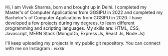 Hi, I am Vivek Sharma, born and brought up in Delhi.
I completed my Master's of Computer Applications from GGSIPU in 2022 and completed my Bachelor's of Computer Applications from GGSIPU in 2020.
I have developed a few projects during my degrees, to learn different programming and scripting languages. My skills are:
HTML, CSS, Javascript, MERN Stack (MongoDb, Express Js, React Js, Node Js)

I'll keep uploading my projects in my public git repository.
You can connect with me on Instagram : _vixxk_

<!---
vivekvs014/vivekvs014 is a ✨ special ✨ repository because its `README.md` (this file) appears on your GitHub profile.
You can click the Preview link to take a look at your changes.
--->
